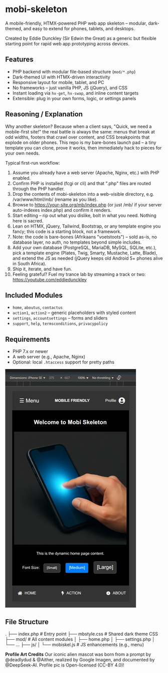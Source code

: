 # mobi-skeleton

A mobile-friendly, HTMX-powered PHP web app skeleton – modular,
dark-themed, and easy to extend for phones, tablets, and desktops.

Created by Eddie Dunckley (Sir Edwin the Great) as a generic but
flexible starting point for rapid web app prototyping across devices.

## Features

- PHP backend with modular file-based structure (`mod/*.php`)
- Dark-themed UI with HTMX-driven interactivity
- Responsive layout for mobile, tablet, and PC
- No frameworks – just vanilla PHP, JS (jQuery), and CSS
- Instant loading via `hx-get`, `hx-swap`, and inline content targets
- Extensible: plug in your own forms, logic, or settings panels

## Reasoning / Explanation

Why another skeleton? Because when a client says,
"Quick, we need a mobile-first site!" the real battle is always the same:
menus that break at odd widths, footers that crawl over content, and CSS
breakpoints that explode on older phones. This repo is my bare-bones launch
pad – a tiny template you can clone, prove it works, then immediately hack
to pieces for your own needs.

Typical first-run workflow:

1. Assume you already have a web server (Apache, Nginx, etc.) with PHP
   enabled.
2. Confirm PHP is installed (fcgi or cli) and that ".php" files are routed
   through the PHP handler.
3. Drop the contents of mobi-skeleton into a web-visible directory, e.g.
   /var/www/html/mb/ (rename as you like).
4. Browse to https://your-site.org/mb/index.php (or just /mb/ if your
   server auto-indexes index.php) and confirm it renders.
5. Start editing – rip out what you dislike, bolt in what you need.
   Nothing here is sacred.
6. Lean on HTMX, jQuery, Tailwind, Bootstrap, or any template engine you
   fancy; this code is a starting block, not a framework.
7. Note: the code is bare-bones (Afrikaans "voetstoots") – sold as-is,
   no database layer, no auth, no templates beyond simple includes.
8. Add your own database (PostgreSQL, MariaDB, MySQL, SQLite, etc.),
   pick a template engine (Plates, Twig, Smarty, Mustache, Latte, Blade),
   and extend the JS as needed (jQuery keeps old Android 5+ phones alive
   in South Africa).
9. Ship it, iterate, and have fun.
10. Feeling grateful? Fuel my trance lab by streaming a track or two:
    https://youtube.com/eddiedunckley

## Included Modules

- `home`, `aboutus`, `contactus`
- `action1`, `action2` – generic placeholders with styled content
- `settings`, `accountsettings` – forms and sliders
- `support`, `help`, `termsconditions`, `privacypolicy`

## Requirements

- PHP 7.x or newer
- A web server (e.g., Apache, Nginx)
- Optional: local `.htaccess` support for pretty paths

![Screenshot of Mobi Skeleton Homepage](img/screenshot.webp)

## File Structure
.
├── index.php            # Entry point
├── mbstyle.css          # Shared dark theme CSS
├── mod/                 # All content modules
│   ├── home.php
│   ├── settings.php
│   └── ...
├── js/
│   └── mobiskel.js       # JS enhancements (e.g., menu)

**Profile Art Credits**
Our iconic alien mascot was born from a prompt by @deadlydud & @Aither,
realized by Google Imagen, and documented by @DeepSeek-AI.
Profile pic is Open-licensed (CC-BY 4.0)!

